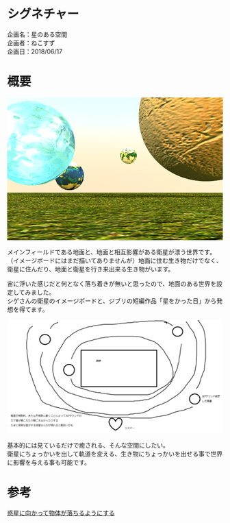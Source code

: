 # シグネチャー

企画名：星のある空間  
企画者：ねこすず  
企画日：2018/06/17  

# 概要
 
![イメージボード](https://raw.githubusercontent.com/oumiya/planning_session/master/%E7%AC%AC001%E5%9B%9E/%E8%A6%8B%E3%82%8B%E3%81%A0%E3%81%91%E7%AE%B1%E5%BA%AD/%E3%82%A2%E3%82%A4%E3%83%87%E3%82%A2/%E6%98%9F%E3%81%AE%E3%81%82%E3%82%8B%E7%A9%BA%E9%96%93001.png)
 
メインフィールドである地面と、地面と相互影響がある衛星が漂う世界です。  
（イメージボードにはまだ描いてありませんが）地面に住む生き物だけでなく、衛星に住んだり、地面と衛星を行き来出来る生き物がいます。
 
宙に浮いた感じだと何となく落ち着きが無いと思ったので、地面のある世界を設定してみました。  
シゲさんの衛星のイメージボードと、ジブリの短編作品「星をかった日」から発想を得てます。  
 
![シゲのイメージボード](https://raw.githubusercontent.com/oumiya/planning_session/master/%E7%AC%AC001%E5%9B%9E/%E8%A6%8B%E3%82%8B%E3%81%A0%E3%81%91%E7%AE%B1%E5%BA%AD/%E3%82%A2%E3%82%A4%E3%83%87%E3%82%A2/%E6%98%9F%E3%81%AE%E3%81%82%E3%82%8B%E7%A9%BA%E9%96%93002.png)
 
基本的には見ているだけで癒される、そんな空間にしたい。  
衛星にちょっかいを出して軌道を変える、生き物にちょっかいを出せる事で世界に影響を与える事も可能です。  
 
# 参考
 
 [惑星に向かって物体が落ちるようにする](http://ftvoid.com/blog/post/738)

